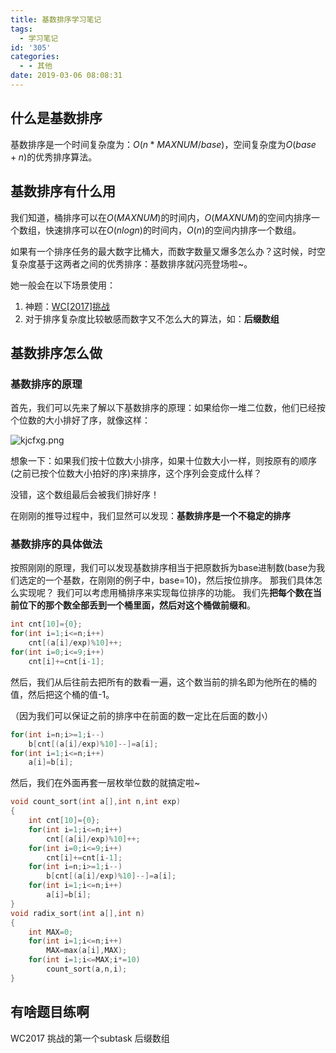 ```yaml
---
title: 基数排序学习笔记
tags:
  - 学习笔记
id: '305'
categories:
  - - 其他
date: 2019-03-06 08:08:31
---
```


## 什么是基数排序

基数排序是一个时间复杂度为：$O(n*MAXNUM/base)$，空间复杂度为$O(base+n)$的优秀排序算法。

## 基数排序有什么用

我们知道，桶排序可以在$O(MAXNUM)$的时间内，$O(MAXNUM)$的空间内排序一个数组，快速排序可以在$O(nlogn)$的时间内，$O(n)$的空间内排序一个数组。 

如果有一个排序任务的最大数字比桶大，而数字数量又爆多怎么办？这时候，时空复杂度基于这两者之间的优秀排序：基数排序就闪亮登场啦~。 

她一般会在以下场景使用： 

1. 神题：[WC[2017]挑战](https://www.luogu.org/problemnew/show/P4604) 
2. 对于排序复杂度比较敏感而数字又不怎么大的算法，如：**后缀数组**


## 基数排序怎么做

### 基数排序的原理

首先，我们可以先来了解以下基数排序的原理：如果给你一堆二位数，他们已经按个位数的大小排好了序，就像这样：

![kjcfxg.png](https://s2.ax1x.com/2019/03/06/kjcfxg.png) 

想象一下：如果我们按十位数大小排序，如果十位数大小一样，则按原有的顺序(之前已按个位数大小拍好的序)来排序，这个序列会变成什么样？ 

没错，这个数组最后会被我们排好序！ 

在刚刚的推导过程中，我们显然可以发现：**基数排序是一个不稳定的排序**

### 基数排序的具体做法

按照刚刚的原理，我们可以发现基数排序相当于把原数拆为base进制数(base为我们选定的一个基数，在刚刚的例子中，base=10)，然后按位排序。 那我们具体怎么实现呢？ 我们可以考虑用桶排序来实现每位排序的功能。 我们先**把每个数在当前位下的那个数全部丢到一个桶里面，然后对这个桶做前缀和**。

```cpp
int cnt[10]={0};
for(int i=1;i<=n;i++)
    cnt[(a[i]/exp)%10]++;
for(int i=0;i<=9;i++)
    cnt[i]+=cnt[i-1];
```

然后，我们从后往前去把所有的数看一遍，这个数当前的排名即为他所在的桶的值，然后把这个桶的值-1。

（因为我们可以保证之前的排序中在前面的数一定比在后面的数小）

```cpp
for(int i=n;i>=1;i--)
    b[cnt[(a[i]/exp)%10]--]=a[i];
for(int i=1;i<=n;i++)
    a[i]=b[i];
```

然后，我们在外面再套一层枚举位数的就搞定啦~

```cpp
void count_sort(int a[],int n,int exp)
{
    int cnt[10]={0};
    for(int i=1;i<=n;i++)
        cnt[(a[i]/exp)%10]++;
    for(int i=0;i<=9;i++)
        cnt[i]+=cnt[i-1];
    for(int i=n;i>=1;i--)
        b[cnt[(a[i]/exp)%10]--]=a[i];
    for(int i=1;i<=n;i++)
        a[i]=b[i];
}
void radix_sort(int a[],int n)
{
    int MAX=0;
    for(int i=1;i<=n;i++)
        MAX=max(a[i],MAX);
    for(int i=1;i<=MAX;i*=10)
        count_sort(a,n,i);
}
```


## 有啥题目练啊

WC2017 挑战的第一个subtask 后缀数组